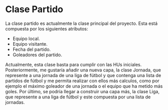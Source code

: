 # Clase Partido

La clase partido es actualmente la clase principal del proyecto. Esta está compuesta por los siguientes atributos:
- Equipo local.
- Equipo visitante.
- Fecha del partido.
- Goleadores del partido.

Actualmente, esta clase basta para cumplir con las HUs iniciales. Posteriormente, me gustaría añadir una nueva capa, la clase Jornada, que represente a una jornada de una liga de fútbol y que contenga una lista de partidos de fútbol y me permita realizar con ellos más calculos, como por ejemplo el máximo goleador de una jornada o el equipo que ha metido más goles. Por último, se podría llegar a construir una capa más, la clase Liga, que represente a una liga de fútbol y este compuesta por una lista de jornadas.
